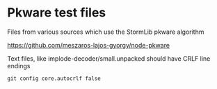 # Pkware test files

Files from various sources which use the StormLib pkware algorithm

https://github.com/meszaros-lajos-gyorgy/node-pkware

Text files, like implode-decoder/small.unpacked should have CRLF line endings

`git config core.autocrlf false`
